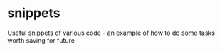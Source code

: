 snippets
========

Useful snippets of various code - an example of how to do some tasks worth saving for future

